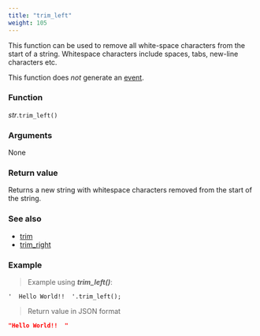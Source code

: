 ```yaml
---
title: "trim_left"
weight: 105
---
```


This function can be used to remove all white-space characters from the start of a string.
Whitespace characters include spaces, tabs, new-line characters etc.

This function does *not* generate an [event](../../../overview/events).

### Function

*str*.`trim_left()`

### Arguments

None

### Return value

Returns a new string with whitespace characters removed from the start of the string.

### See also

- [trim](../trim)
- [trim_right](../trim_right)

### Example

> Example using ***trim_left()***:

```thingsdb,json_response
'  Hello World!!  '.trim_left();
```

> Return value in JSON format

```json
"Hello World!!  "
```
